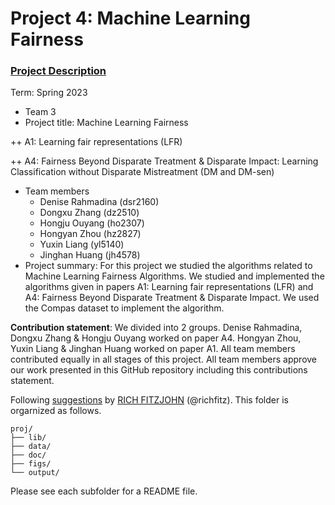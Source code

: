 # Project 4: Machine Learning Fairness

### [Project Description](doc/project4_desc.md)

Term: Spring 2023

+ Team 3
+ Project title: Machine Learning Fairness 


++ A1: Learning fair representations (LFR)


++ A4: Fairness Beyond Disparate Treatment & Disparate Impact: Learning Classification without Disparate Mistreatment (DM and DM-sen)

+ Team members
	+ Denise Rahmadina (dsr2160)
	+ Dongxu Zhang (dz2510)
	+ Hongju Ouyang (ho2307)
	+ Hongyan Zhou (hz2827)
	+ Yuxin Liang (yl5140)
	+ Jinghan Huang (jh4578)
+ Project summary: For this project we studied the algorithms related to Machine Learning Fairness Algorithms. We studied and implemented the algorithms given in papers A1: Learning fair representations (LFR) and A4: Fairness Beyond Disparate Treatment & Disparate Impact. We used the Compas dataset to implement the algorithm.
	

**Contribution statement**: We divided into 2 groups. Denise Rahmadina, Dongxu Zhang & Hongju Ouyang worked on paper A4. Hongyan Zhou, Yuxin Liang & Jinghan Huang worked on paper A1. All team members contributed equally in all stages of this project. All team members approve our work presented in this GitHub repository including this contributions statement.

Following [suggestions](http://nicercode.github.io/blog/2013-04-05-projects/) by [RICH FITZJOHN](http://nicercode.github.io/about/#Team) (@richfitz). This folder is orgarnized as follows.

```
proj/
├── lib/
├── data/
├── doc/
├── figs/
└── output/
```

Please see each subfolder for a README file.
